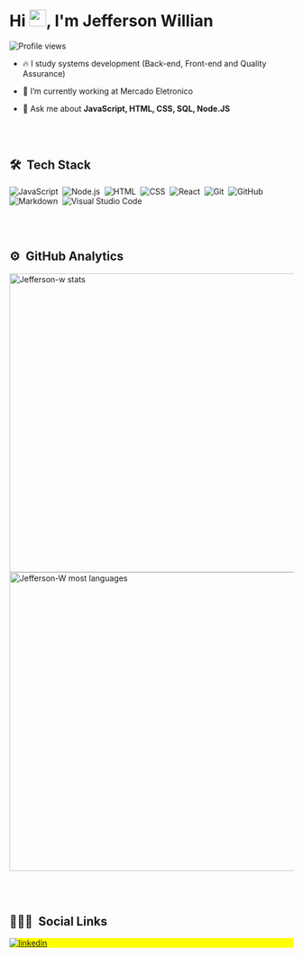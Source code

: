 <h1 align="left">Hi <img src="https://raw.githubusercontent.com/kaueMarques/kaueMarques/master/hi.gif" width="30px">, I'm Jefferson Willian</h1>

<!-- <p align="left"> <img src="https://komarev.com/ghpvc/?username=Jefferson-W&color=blue" alt="Profile views" /> </p> -->
<p align="left"> <img src="https://komarev.com/ghpvc/?username=Jefferson-W&color=blue" alt="Profile views" /> </p>


- 🔥 I study systems development (Back-end, Front-end and Quality Assurance)

- 🔭 I’m currently working at Mercado Eletronico

- 💬 Ask me about **JavaScript, HTML, CSS, SQL, Node.JS**

<br><br>

## 🛠 &nbsp;Tech Stack

![JavaScript](https://img.shields.io/badge/-JavaScript-05122A?style=flat&logo=javascript)&nbsp;
![Node.js](https://img.shields.io/badge/-Node.js-05122A?style=flat&logo=node.js)&nbsp;
![HTML](https://img.shields.io/badge/-HTML-05122A?style=flat&logo=HTML5)&nbsp;
![CSS](https://img.shields.io/badge/-CSS-05122A?style=flat&logo=CSS3&logoColor=1572B6)&nbsp;
![React](https://img.shields.io/badge/-React-05122A?style=flat&logo=react)&nbsp;
![Git](https://img.shields.io/badge/-Git-05122A?style=flat&logo=git)&nbsp;
![GitHub](https://img.shields.io/badge/-GitHub-05122A?style=flat&logo=github)&nbsp;
![Markdown](https://img.shields.io/badge/-Markdown-05122A?style=flat&logo=markdown)&nbsp;
![Visual Studio Code](https://img.shields.io/badge/-Visual%20Studio%20Code-05122A?style=flat&logo=visual-studio-code&logoColor=007ACC)&nbsp;


<br><br>

## ⚙️ &nbsp;GitHub Analytics

<p align="left">
<img width="530em" src="https://github-readme-stats.vercel.app/api?username=Jefferson-W&show_icons=true&theme=vision-friendly-dark" alt="Jefferson-w stats"/>
<img width="530em" src="https://github-readme-stats.vercel.app/api/top-langs/?username=Jefferson-W&layout=compact&theme=vision-friendly-dark" alt="Jefferson-W most languages"/>
</p>

<br><br>

## 👨🏽‍🦲 &nbsp;Social Links

<p align="left" style="background:yellow">

<a href="https://www.linkedin.com/in/jefferson-willian-787609180/" target="_blank">
  <img align="center" src="https://img.shields.io/badge/Jefferson Willian-blue?&logo=linkedin" alt="linkedin"/>
</a>
</p>


